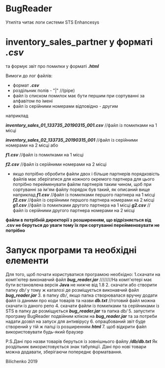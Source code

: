 # BugReader

  Утиліта читає логи системи STS Enhancesys
  # inventory_sales_partner у форматі *.csv*
  та формує звіт про помилки у форматі *__.html__*
  
  Вимоги до лог файлів:
  - формат *__.csv__*
  - роздільник полів - "|"  //(pipe)
  - файл із списком помилок має бути першим при сортуванні за алфавітом по імені
  - файл із серійними номерами відповідно - другим
  
  наприклад
  
  *__inventory_sales_01_133735_20190315_001.csv__* //файл із помилками на 1 місці 
  
  *__inventory_sales_02_133735_20190315_001__* //файл із серійними номерами на 2 місці
  або
  
  *__f1.csv__* //файл із помилками на 1 місці
  
  *__f2.csv__* //файл із серійними номерами на 2 місці
  
  - якщо потрібно обробити файли двох і більше партнерів порядковість файлів має зберігатися для кожного окремого партнера
  для цього потрібно перейменувати файлм партнерів таким чином, щоб при сортуванні за ім'ям файлу порядок був такий, як описаний вище
  наприклад
   *__f1.csv__* //файл із помилками першого партнера на 1 місці 
  *__f2.csv__* //файл із серійними першого партнера номерами на 2 місці
   *__g1.csv__* //файл із помилками другого партнера на 1 місці 
  *__g2.csv__* //файл із серійними другого партнера номерами на 2 місці
  
  **файли в потрібній директорії з розширенням, що відрізняється від .csv не беруться до уваги тому їх при сортуванні перейменовувати не потрібно**
  
  # Запуск програми та необхідні елементи
  
  Для того, щоб почати користуватися програмою необхідно:
  1.скачати на комп'ютер виконавчий файл *__bug_reader.jar__*
  ////////На комп'ютері має бути встановлена версія __Java__  не нижче від 1.8
  2. скачати або створити папку *db/* у тому ж каталозі де розміщується виконавчий файл *__bug_reader.jar__*
  3. в папку *db/*, якщо папка створювалася вручну додати файл із даними про коди товарів та назви *__db.txt__* 
  //готовий файл можна скачати із даного репо
  4. скачати файли із помилками та серійниками із STS в папку де розміщується *__bug_reader.jar__* та папка *db/*
  5. запустити програму BugReader подвійним кліком на *__bug_reader.jar__* та за потреби надати дозвіл на запуск для антивірусу
  6. опрацбований звіт буде створений у тій ж папці із розширенням *__html__*
  7. щоб відкрити файл використовувати будь-який браузер 
  
  P.S.Дані про назви товарів беруться із зовнішнього файлу *__/db/db.txt__*
  Як роздільник використовується знак табуляції. Дані про нові товари можна додавати,
  зберігаючи попереднє форматвання.
  
  Bilichenko 2019
